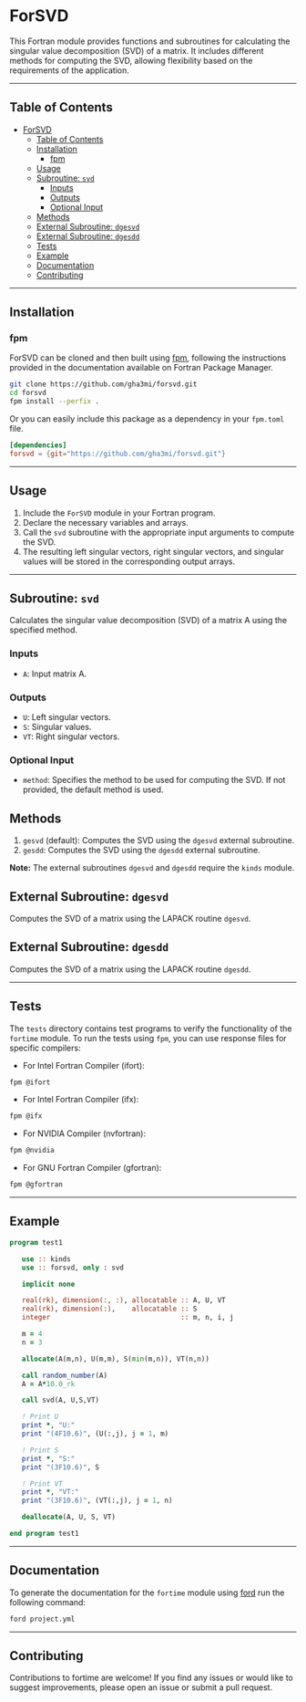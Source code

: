# ForSVD
This Fortran module provides functions and subroutines for calculating the singular value decomposition (SVD) of a matrix. It includes different methods for computing the SVD, allowing flexibility based on the requirements of the application.

-----

## Table of Contents

- [ForSVD](#forsvd)
  - [Table of Contents](#table-of-contents)
  - [Installation](#installation)
    - [fpm](#fpm)
  - [Usage](#usage)
  - [Subroutine: `svd`](#subroutine-svd)
    - [Inputs](#inputs)
    - [Outputs](#outputs)
    - [Optional Input](#optional-input)
  - [Methods](#methods)
  - [External Subroutine: `dgesvd`](#external-subroutine-dgesvd)
  - [External Subroutine: `dgesdd`](#external-subroutine-dgesdd)
  - [Tests](#tests)
  - [Example](#example)
  - [Documentation](#documentation)
  - [Contributing](#contributing)
-----

## Installation

### fpm
ForSVD can be cloned and then built using [fpm](https://github.com/fortran-lang/fpm), following the instructions provided in the documentation available on Fortran Package Manager.

```bash
git clone https://github.com/gha3mi/forsvd.git
cd forsvd
fpm install --perfix .
```

Or you can easily include this package as a dependency in your `fpm.toml` file.

```toml
[dependencies]
forsvd = {git="https://github.com/gha3mi/forsvd.git"}
```

-----
## Usage
1. Include the `ForSVD` module in your Fortran program.
2. Declare the necessary variables and arrays.
3. Call the `svd` subroutine with the appropriate input arguments to compute the SVD.
4. The resulting left singular vectors, right singular vectors, and singular values will be stored in the corresponding output arrays.
-----

## Subroutine: `svd`
Calculates the singular value decomposition (SVD) of a matrix A using the specified method.

### Inputs
- `A`: Input matrix A.

### Outputs
- `U`: Left singular vectors.
- `S`: Singular values.
- `VT`: Right singular vectors.

### Optional Input
- `method`: Specifies the method to be used for computing the SVD. If not provided, the default method is used.

## Methods
1. `gesvd` (default): Computes the SVD using the `dgesvd` external subroutine.
2. `gesdd`: Computes the SVD using the `dgesdd` external subroutine.

**Note:** The external subroutines `dgesvd` and `dgesdd` require the `kinds` module.

## External Subroutine: `dgesvd`
Computes the SVD of a matrix using the LAPACK routine `dgesvd`.

## External Subroutine: `dgesdd`
Computes the SVD of a matrix using the LAPACK routine `dgesdd`.

-----

## Tests

The `tests` directory contains test programs to verify the functionality of the `fortime` module. To run the tests using `fpm`, you can use response files for specific compilers:

- For Intel Fortran Compiler (ifort):
```bash
fpm @ifort
```

- For Intel Fortran Compiler (ifx):
```bash
fpm @ifx
```

- For NVIDIA Compiler (nvfortran):
```bash
fpm @nvidia
```

- For GNU Fortran Compiler (gfortran):
```bash
fpm @gfortran
```
-----

## Example
```fortran
program test1

   use :: kinds
   use :: forsvd, only : svd

   implicit none

   real(rk), dimension(:, :), allocatable :: A, U, VT
   real(rk), dimension(:),    allocatable :: S
   integer                                :: m, n, i, j

   m = 4
   n = 3

   allocate(A(m,n), U(m,m), S(min(m,n)), VT(n,n))

   call random_number(A)
   A = A*10.0_rk

   call svd(A, U,S,VT)

   ! Print U
   print *, "U:"
   print "(4F10.6)", (U(:,j), j = 1, m)

   ! Print S
   print *, "S:"
   print "(3F10.6)", S

   ! Print VT
   print *, "VT:"
   print "(3F10.6)", (VT(:,j), j = 1, n)

   deallocate(A, U, S, VT)

end program test1
```
-----

## Documentation
To generate the documentation for the `fortime` module using [ford](https://github.com/Fortran-FOSS-Programmers/ford) run the following command:
```bash
ford project.yml
```

-----

## Contributing

Contributions to fortime are welcome! If you find any issues or would like to suggest improvements, please open an issue or submit a pull request.